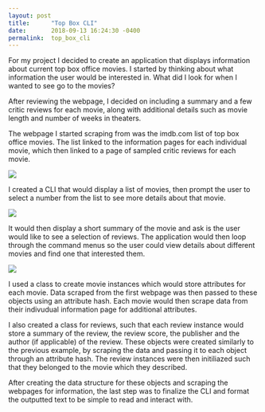 ```yaml
---
layout: post
title:      "Top Box CLI"
date:       2018-09-13 16:24:30 -0400
permalink:  top_box_cli
---
```


For my project I decided to create an application that displays information about current top box office movies. I started by thinking about what information the user would be interested in. What did I look for when I wanted to see go to the movies? 

After reviewing the webpage, I decided on including a summary and a few critic reviews for each movie, along with additional details such as movie length and number of weeks in theaters. 

The webpage I started scraping from was the imdb.com list of top box office movies. The list linked to the information pages for each individual movie, which then linked to a page of sampled critic reviews for each movie. 

![](http://pasteboard.co/HDJQ1wQ.png)

I created a CLI that would display a list of movies, then prompt the user to select a number from the list to see more details about that movie.

![](http://pasteboard.co/HDJPpfy.png)

It would then display a short summary of the movie and ask is the user would like to see a selection of reviews. The application would then loop through the command menus so the user could view details about different movies and find one that interested them. 

![](http://pasteboard.co/HDJPIAA.png)

I used a class to create movie instances which would store attributes for each movie.  Data scraped from the first webpage was then passed to these objects using an attribute hash. Each movie would then scrape data from their indivudual information page for additional attributes.  

I also created a class for reviews, such that each review instance would store a summary of the review, the review score, the publisher and the author (if applicable) of the review. These objects were created similarly to the previous example, by scraping the data and passing it to each object through an attribute hash. The review instances were then initiliazed such that they belonged to the movie which they described.  

After creating the data structure for these objects and scraping the webpages for information, the last step was to finalize the CLI and format the outputted text to be simple to read and interact with. 

